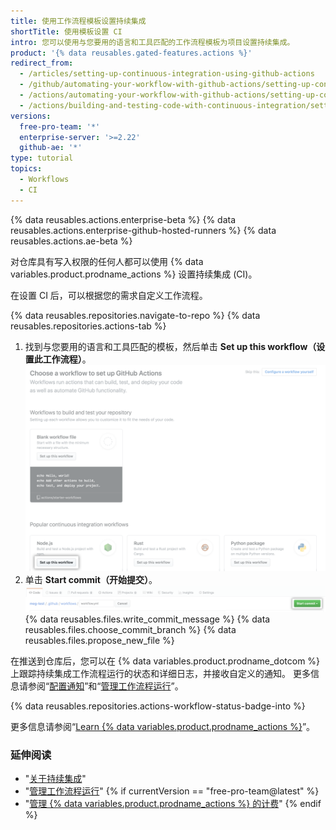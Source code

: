 ```yaml
---
title: 使用工作流程模板设置持续集成
shortTitle: 使用模板设置 CI
intro: 您可以使用与您要用的语言和工具匹配的工作流程模板为项目设置持续集成。
product: '{% data reusables.gated-features.actions %}'
redirect_from:
  - /articles/setting-up-continuous-integration-using-github-actions
  - /github/automating-your-workflow-with-github-actions/setting-up-continuous-integration-using-github-actions
  - /actions/automating-your-workflow-with-github-actions/setting-up-continuous-integration-using-github-actions
  - /actions/building-and-testing-code-with-continuous-integration/setting-up-continuous-integration-using-github-actions
versions:
  free-pro-team: '*'
  enterprise-server: '>=2.22'
  github-ae: '*'
type: tutorial
topics:
  - Workflows
  - CI
---
```


{% data reusables.actions.enterprise-beta %}
{% data reusables.actions.enterprise-github-hosted-runners %}
{% data reusables.actions.ae-beta %}

对仓库具有写入权限的任何人都可以使用 {% data variables.product.prodname_actions %} 设置持续集成 (CI)。

在设置 CI 后，可以根据您的需求自定义工作流程。

{% data reusables.repositories.navigate-to-repo %}
{% data reusables.repositories.actions-tab %}
1. 找到与您要用的语言和工具匹配的模板，然后单击 **Set up this workflow（设置此工作流程）**。 ![设置工作流程按钮](/assets/images/help/repository/setup-workflow-button.png)
5. 单击 **Start commit（开始提交）**。 ![开始提交按钮](/assets/images/help/repository/start-commit.png)
{% data reusables.files.write_commit_message %}
{% data reusables.files.choose_commit_branch %}
{% data reusables.files.propose_new_file %}

在推送到仓库后，您可以在 {% data variables.product.prodname_dotcom %} 上跟踪持续集成工作流程运行的状态和详细日志，并接收自定义的通知。 更多信息请参阅“[配置通知](/github/managing-subscriptions-and-notifications-on-github/configuring-notifications#github-actions-notification-options)”和“[管理工作流程运行](/articles/managing-a-workflow-run)”。

{% data reusables.repositories.actions-workflow-status-badge-into %}

更多信息请参阅“[Learn {% data variables.product.prodname_actions %}](/actions/learn-github-actions)”。

### 延伸阅读

- "[关于持续集成](/articles/about-continuous-integration)"
- "[管理工作流程运行](/articles/managing-a-workflow-run)"
{% if currentVersion == "free-pro-team@latest" %}
- "[管理 {% data variables.product.prodname_actions %} 的计费](/github/setting-up-and-managing-billing-and-payments-on-github/managing-billing-for-github-actions)"
{% endif %}
